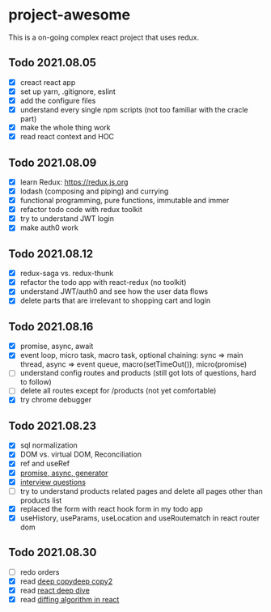 # project-awesome

This is a on-going complex react project that uses redux.

## Todo 2021.08.05
- [X] creact react app
- [X] set up yarn, .gitignore, eslint
- [X] add the configure files
- [X] understand every single npm scripts (not too familiar with the cracle part)
- [X] make the whole thing work
- [X] read react context and HOC

## Todo 2021.08.09
- [X] learn Redux: https://redux.js.org
- [X] lodash (composing and piping) and currying
- [X] functional programming, pure functions, immutable and immer
- [X] refactor todo code with redux toolkit
- [X] try to understand JWT login 
- [X] make auth0 work

## Todo 2021.08.12
- [X] redux-saga vs. redux-thunk
- [X] refactor the todo app with react-redux (no toolkit)
- [X] understand JWT/auth0 and see how the user data flows
- [X] delete parts that are irrelevant to shopping cart and login

## Todo 2021.08.16
- [X] promise, async, await
- [X] event loop,  micro task, macro task, optional chaining: sync => main thread, async => event queue, macro(setTimeOut()), micro(promise)
- [ ] understand config routes and products (still got lots of questions, hard to follow)
- [ ] delete all routes except for /products (not yet comfortable)
- [X] try chrome debugger

## Todo 2021.08.23
- [X] sql normalization
- [X] DOM vs. virtual DOM, Reconciliation
- [x] ref and useRef
- [X] [promise, async, generator](https://juejin.cn/post/6844904096525189128#heading-16)
- [X] [interview questions](https://www.fatalerrors.org/a/several-interview-questions-on-javascript-execution-mechanism.html)
- [ ] try to understand products related pages and delete all pages other than products list
- [X] replaced the form with react hook form in my todo app
- [X] useHistory, useParams, useLocation and useRoutematch in react router dom

## Todo 2021.08.30
- [ ] redo orders
- [X] read [deep copy](https://javascript.plainenglish.io/how-to-deep-copy-objects-and-arrays-in-javascript-7c911359b089)[deep copy2](https://medium.com/@manjuladube/understanding-deep-and-shallow-copy-in-javascript-13438bad941c)
- [X] read [react deep dive](https://juejin.cn/post/6844903824683958286)
- [X] read [diffing algorithm in react](https://zhuanlan.zhihu.com/p/20346379)
